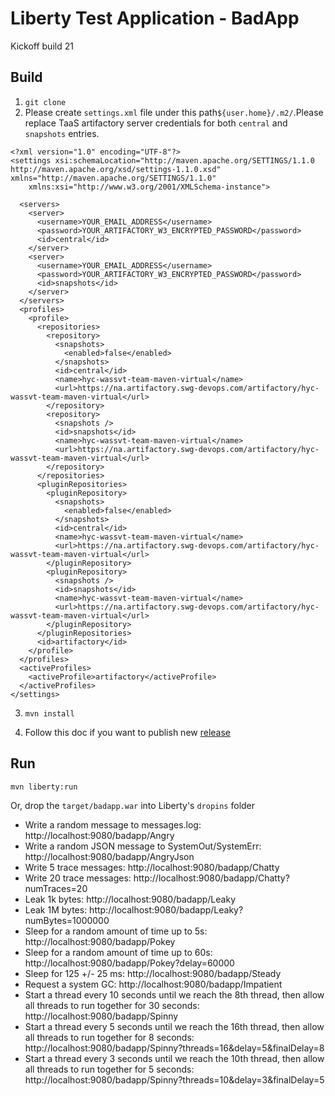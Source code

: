 # Liberty Test Application - BadApp

Kickoff build 21

## Build
1. `git clone` 
2. Please create `settings.xml` file under this path`${user.home}/.m2/`.Please replace TaaS artifactory server credentials for both `central` and `snapshots` entries.
```
<?xml version="1.0" encoding="UTF-8"?>
<settings xsi:schemaLocation="http://maven.apache.org/SETTINGS/1.1.0 http://maven.apache.org/xsd/settings-1.1.0.xsd" xmlns="http://maven.apache.org/SETTINGS/1.1.0"
    xmlns:xsi="http://www.w3.org/2001/XMLSchema-instance">
	
  <servers>
    <server>
      <username>YOUR_EMAIL_ADDRESS</username>
      <password>YOUR_ARTIFACTORY_W3_ENCRYPTED_PASSWORD</password>
      <id>central</id>
    </server>
    <server>
      <username>YOUR_EMAIL_ADDRESS</username>
      <password>YOUR_ARTIFACTORY_W3_ENCRYPTED_PASSWORD</password>
      <id>snapshots</id>
    </server>
  </servers>
  <profiles>
    <profile>
      <repositories>
        <repository>
          <snapshots>
            <enabled>false</enabled>
          </snapshots>
          <id>central</id>
          <name>hyc-wassvt-team-maven-virtual</name>
          <url>https://na.artifactory.swg-devops.com/artifactory/hyc-wassvt-team-maven-virtual</url>
        </repository>
        <repository>
          <snapshots />
          <id>snapshots</id>
          <name>hyc-wassvt-team-maven-virtual</name>
          <url>https://na.artifactory.swg-devops.com/artifactory/hyc-wassvt-team-maven-virtual</url>
        </repository>
      </repositories>
      <pluginRepositories>
        <pluginRepository>
          <snapshots>
            <enabled>false</enabled>
          </snapshots>
          <id>central</id>
          <name>hyc-wassvt-team-maven-virtual</name>
          <url>https://na.artifactory.swg-devops.com/artifactory/hyc-wassvt-team-maven-virtual</url>
        </pluginRepository>
        <pluginRepository>
          <snapshots />
          <id>snapshots</id>
          <name>hyc-wassvt-team-maven-virtual</name>
          <url>https://na.artifactory.swg-devops.com/artifactory/hyc-wassvt-team-maven-virtual</url>
        </pluginRepository>
      </pluginRepositories>
      <id>artifactory</id>
    </profile>
  </profiles>
  <activeProfiles>
    <activeProfile>artifactory</activeProfile>
  </activeProfiles>
</settings>

```
3. `mvn install`

4. Follow this doc if you want to publish new [release](https://github.ibm.com/was-svt/svtMessageApp/wiki/How-to-publish-a-release-using-maven-release-plugin%3F)

## Run

`mvn liberty:run`

Or, drop the `target/badapp.war` into Liberty's `dropins` folder

- Write a random message to messages.log: http://localhost:9080/badapp/Angry
- Write a random JSON message to SystemOut/SystemErr: http://localhost:9080/badapp/AngryJson
- Write 5 trace messages: http://localhost:9080/badapp/Chatty
- Write 20 trace messages: http://localhost:9080/badapp/Chatty?numTraces=20
- Leak 1k bytes: http://localhost:9080/badapp/Leaky
- Leak 1M bytes: http://localhost:9080/badapp/Leaky?numBytes=1000000
- Sleep for a random amount of time up to 5s: http://localhost:9080/badapp/Pokey
- Sleep for a random amount of time up to 60s: http://localhost:9080/badapp/Pokey?delay=60000
- Sleep for 125 +/- 25 ms: http://localhost:9080/badapp/Steady
- Request a system GC: http://localhost:9080/badapp/Impatient
- Start a thread every 10 seconds until we reach the 8th thread, then allow all threads to run together for 30 seconds: http://localhost:9080/badapp/Spinny
- Start a thread every 5 seconds until we reach the 16th thread, then allow all threads to run together for 8 seconds: http://localhost:9080/badapp/Spinny?threads=16&delay=5&finalDelay=8
- Start a thread every 3 seconds until we reach the 10th thread, then allow all threads to run together for 5 seconds: http://localhost:9080/badapp/Spinny?threads=10&delay=3&finalDelay=5
